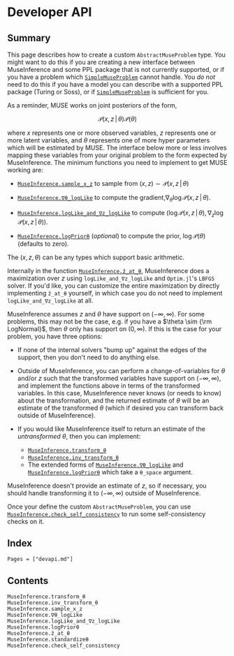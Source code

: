 # Developer API

## Summary

This page describes how to create a custom `AbstractMuseProblem` type. You might want to do this if you are creating a new interface between MuseInference and some PPL package that is not currently supported, or if you have a problem which [`SimpleMuseProblem`](@ref) cannot handle. You _do not_ need to do this if you have a model you can describe with a supported PPL package (Turing or Soss), or if [`SimpleMuseProblem`](@ref) is sufficient for you. 

As a reminder, MUSE works on joint posteriors of the form,

```math
\mathcal{P}(x,z\,|\,\theta) \mathcal{P}(\theta)
```

where $x$ represents one or more observed variables, $z$ represents one or more latent variables, and $\theta$ represents one of more hyper parameters which will be estimated by MUSE. The interface below more or less involves mapping these variables from your original problem to the form expected by MuseInference. The minimum functions you need to implement to get MUSE working are:

* [`MuseInference.sample_x_z`](@ref) to sample from $(x,z) \sim \mathcal{P}(x,z\,|\,\theta)$

* [`MuseInference.∇θ_logLike`](@ref) to compute the gradient,$\nabla_\theta \log\mathcal{P}(x,z\,|\,\theta)$.

* [`MuseInference.logLike_and_∇z_logLike`](@ref) to compute $(\log\mathcal{P}(x,z\,|\,\theta), \nabla_z \log\mathcal{P}(x,z\,|\,\theta))$.

* [`MuseInference.logPriorθ`](@ref) (_optional_) to compute the prior, $\log\mathcal{P}(\theta)$ (defaults to zero).

The $(x,z,\theta)$ can be any types which support basic arithmetic. 

Internally in the function [`MuseInference.ẑ_at_θ`](@ref), MuseInference does a maximization over $z$ using `logLike_and_∇z_logLike` and `Optim.jl`'s `LBFGS` solver. If you'd like, you can customize the entire maximization by directly implementing `ẑ_at_θ` yourself, in which case you do not need to implement `logLike_and_∇z_logLike` at all. 


MuseInference assumes $z$ and $\theta$ have support on $(-\infty,\infty)$. For some problems, this may not be the case, e.g. if you have a $\theta \sim {\rm LogNormal}$, then $\theta$ only has support on $(0,\infty)$. If this is the case for your problem, you have three options:

* If none of the internal solvers "bump up" against the edges of the support, then you don't need to do anything else.

* Outside of MuseInference, you can perform a change-of-variables for $\theta$ and/or $z$ such that the transformed variables have support on $(-\infty,\infty)$, and implement the functions above in terms of the transformed variables. In this case, MuseInference never knows (or needs to know) about the transformation, and the returned estimate of $\theta$ will be an estimate of the transformed $\theta$ (which if desired you can transform back outside of MuseInference).

* If you would like MuseInference itself to return an estimate of the _untransformed_ $\theta$, then you can implement:

    * [`MuseInference.transform_θ`](@ref)
    * [`MuseInference.inv_transform_θ`](@ref)
    * The extended forms of [`MuseInference.∇θ_logLike`](@ref) and [`MuseInference.logPriorθ`](@ref) which take a `θ_space` argument.

MuseInference doesn't provide an estimate of $z$, so if necessary, you should handle transforming it to $(-\infty,\infty)$ outside of MuseInference.

Once your define the custom `AbstractMuseProblem`, you can use [`MuseInference.check_self_consistency`](@ref) to run some self-consistency checks on it.

## Index

```@index
Pages = ["devapi.md"]
```

## Contents

```@docs
MuseInference.transform_θ
MuseInference.inv_transform_θ
MuseInference.sample_x_z
MuseInference.∇θ_logLike
MuseInference.logLike_and_∇z_logLike
MuseInference.logPriorθ
MuseInference.ẑ_at_θ
MuseInference.standardizeθ
MuseInference.check_self_consistency
```

